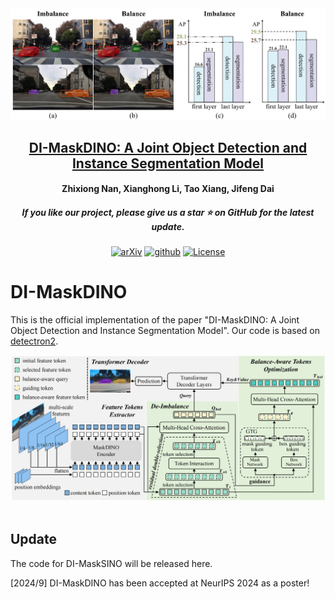 <div align=center>
<img src="figures/analyse.png" width="580px">
</div>

<h2 align="center"> <a href="https://arxiv.org/abs/2410.16707">DI-MaskDINO: A Joint Object Detection and Instance Segmentation Model</a></h2>
<h4 align="center" color="A0A0A0"> Zhixiong Nan, Xianghong Li, Tao Xiang, Jifeng Dai</h4>
<h5 align="center"> If you like our project, please give us a star ⭐ on GitHub for the latest update.</h5>

<div align="center">

[![arXiv](https://img.shields.io/badge/Arxiv-2410.16707-b31b1b.svg?logo=arXiv)](https://arxiv.org/abs/2410.16707)
[![github](https://img.shields.io/badge/-Github-black?logo=github)](https://github.com/CQU-ADHRI-Lab/DI-MaskDINO)
[![License](https://img.shields.io/badge/Code%20License-Apache2.0-yellow)](https://github.com/CQU-ADHRI-Lab/DI-MaskDINO/blob/main/LICENSE)

</div>


# DI-MaskDINO
This is the official implementation of the paper "DI-MaskDINO: A Joint Object Detection and Instance Segmentation Model". Our code is based on [detectron2](https://github.com/facebookresearch/detectron2).

<div align="center">
  <img src="figures/framework.png"/>
</div><br/>

## Update
The code for DI-MaskSINO will be released here.

[2024/9] DI-MaskDINO has been accepted at NeurIPS 2024 as a poster!

